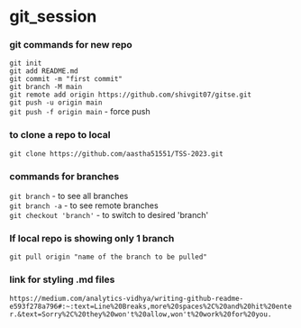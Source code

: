 ﻿# git_session
### git commands for new repo
  `git init`                                 <br/>
  `git add README.md`<br/>
  `git commit -m "first commit"`<br/>
  `git branch -M main`<br/>
  `git remote add origin https://github.com/shivgit07/gitse.git`<br/>
  `git push -u origin main`<br/>
  `git push -f origin main` - force push <br/>

### to clone a repo to local 
  `git clone https://github.com/aastha51551/TSS-2023.git`<br/>
  
### commands for branches
  `git branch`     - to see all branches<br/>
  `git branch -a`  - to see remote branches<br/>
  `git checkout 'branch'`  - to switch to desired 'branch'<br/>

### If local repo is showing only 1 branch 
  `git pull origin "name of the branch to be pulled"`<br/>

### link for styling .md files 
`https://medium.com/analytics-vidhya/writing-github-readme-e593f278a796#:~:text=Line%20Breaks,more%20spaces%2C%20and%20hit%20enter.&text=Sorry%2C%20they%20won't%20allow,won't%20work%20for%20you.`
